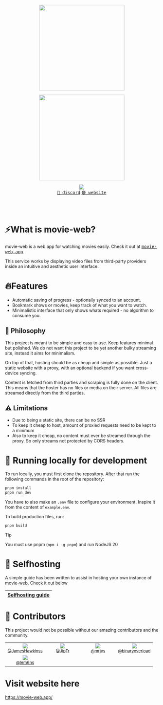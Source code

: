 
<p align="center"><img align="center" width="280" src="./.github/logo-dark.svg#gh-dark-mode-only"/></p>
<p align="center"><img align="center" width="280" src="./.github/logo-light.svg#gh-light-mode-only"/></p>
<p align="center">
  <img src="https://skillicons.dev/icons?i=react,vite,ts" />
  <br/>
  <a href="https://discord.movie-web.app"><kbd>🔵 discord</kbd></a> <a href="https://movie-web.app"><kbd>🟢 website</kbd></a>
</p>
<br/><br/>

# ⚡What is movie-web?

movie-web is a web app for watching movies easily. Check it out at <a href="https://movie-web.app"><kbd>movie-web.app</kbd></a>.

This service works by displaying video files from third-party providers inside an intuitive and aesthetic user interface.

# 🔥Features

- Automatic saving of progress - optionally synced to an account.
- Bookmark shows or movies, keep track of what you want to watch.
- Minimalistic interface that only shows whats required - no algorithm to consume you.

## 🍄 Philosophy

This project is meant to be simple and easy to use. Keep features minimal but polished.
We do not want this project to be yet another bulky streaming site, instead it aims for minimalism.

On top of that, hosting should be as cheap and simple as possible. Just a static website with a proxy, with an optional backend if you want cross-device syncing.

Content is fetched from third parties and scraping is fully done on the client. This means that the hoster has no files or media on their server. All files are streamed directly from the third parties.

## ⚠️ Limitations

- Due to being a static site, there can be no SSR
- To keep it cheap to host, amount of proxied requests need to be kept to a minimum
- Also to keep it cheap, no content must ever be streamed through the proxy. So only streams not protected by CORS headers.

# 🧬 Running locally for development

To run locally, you must first clone the repository. After that run the following commands in the root of the repository:
```bash
pnpm install
pnpm run dev
```

You have to also make an `.env` file to configure your environment. Inspire it from the content of `example.env`.

To build production files, run:
```bash
pnpm build
```

> [!TIP]
> You must use pnpm (`npm i -g pnpm`) and run NodeJS 20

# 🥔 Selfhosting

A simple guide has been written to assist in hosting your own instance of movie-web. Check it out below

|[Selfhosting guide](https://docs.movie-web.app)|
|---|


# 🤝 Contributors

This project would not be possible without our amazing contributors and the community.

<table>
  <tbody>
    <tr>
      <td align="center" valign="top" width="100px">
        <img src="https://images.weserv.nl/?url=https://github.com/JamesHawkinss.png&mask=circle"/><br />
        <sub><a href="https://github.com/JamesHawkinss">@JamesHawkinss</a></sub>
      </td>
      <td align="center" valign="top" width="100px">
        <img src="https://images.weserv.nl/?url=https://github.com/JipFr.png&mask=circle"/><br />
        <sub><a href="https://github.com/JipFr">@JipFr</a></sub>
      </td>
      <td align="center" valign="top" width="100px">
        <img src="https://images.weserv.nl/?url=https://github.com/mrjvs.png&mask=circle"/><br />
        <sub><a href="https://github.com/mrjvs">@mrjvs</a></sub>
      </td>
      <td align="center" valign="top" width="100px">
        <img src="https://images.weserv.nl/?url=https://github.com/binaryoverload.png&mask=circle"/><br />
        <sub><a href="https://github.com/binaryoverload">@binaryoverload</a></sub>
      </td>
    </tr>
    <tr>
      <td align="center" valign="top" width="100px">
        <img src="https://images.weserv.nl/?url=https://github.com/lem6ns.png&mask=circle"/><br />
        <sub><a href="https://github.com/lem6ns">@lem6ns</a></sub>
      </td>
    </tr>
  </tbody>
</table>

# Visit website here
https://movie-web.app/
